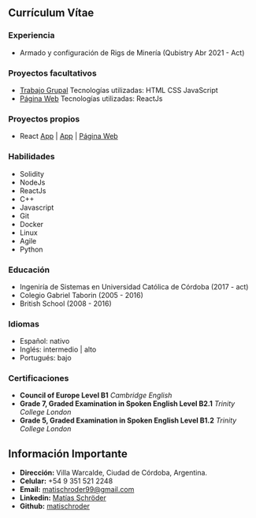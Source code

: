 ## Currículum Vítae

### Experiencia

- Armado y configuración de Rigs de Minería (Qubistry Abr 2021 - Act)

### Proyectos facultativos

- [Trabajo Grupal](https://malucar.herokuapp.com/) Tecnologías utilizadas: HTML CSS JavaScript
- [Página Web](https://voluntariadoing.ucc.edu.ar/) Tecnologías utilizadas: ReactJs

### Proyectos propios

- React [App](https://gimplanes.netlify.app/) | [App](https://campanadonacionlalonja.netlify.app/) | [Página Web](https://escribaniaschroder.netlify.app/)

### Habilidades
- Solidity
- NodeJs
- ReactJs
- C++
- Javascript
- Git
- Docker
- Linux
- Agile
- Python

### Educación
- Ingeniría de Sistemas en Universidad Católica de Córdoba (2017 - act)
- Colegio Gabriel Taborin (2005 - 2016)
- British School (2008 - 2016)

### Idiomas
- Español: nativo
- Inglés: intermedio | alto
- Portugués: bajo

### Certificaciones
- **Council of Europe Level B1** *Cambridge English*
- **Grade 7, Graded Examination in Spoken English Level B2.1** *Trinity College London*
- **Grade 5, Graded Examination in Spoken English Level B1.2** *Trinity College London*

## Información Importante
- **Dirección:** Villa Warcalde, Ciudad de Córdoba, Argentina. 
- **Celular:** +54 9 351 521 2248
- **Email:** matischroder99@gmail.com
- **Linkedin:** [Matías Schröder](https://www.linkedin.com/in/matischroder/)
- **Github:** [matischroder](https://github.com/matischroder)







